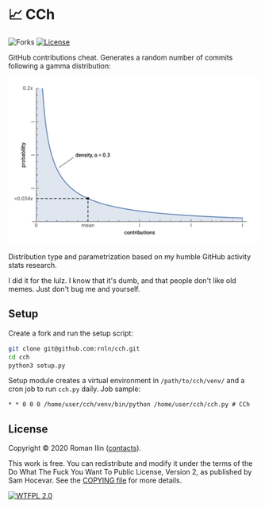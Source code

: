 # :chart_with_upwards_trend: CCh

![Forks](https://img.shields.io/github/forks/rnln/cch)
[![License](https://img.shields.io/github/license/rnln/cch)][wtfpl-website]

GitHub contributions cheat. Generates a random number of commits
following a gamma distribution:

![PDF plot](./plot.png)

Distribution type and parametrization based on my humble GitHub activity stats
research.

I did it for the lulz. I know that it's dumb, and that people don't like old
memes. Just don't bug me and yourself.

## Setup

Create a fork and run the setup script:
```sh
git clone git@github.com:rnln/cch.git
cd cch
python3 setup.py
```

Setup module creates a virtual environment in `/path/to/cch/venv/` and a cron
job to run `cch.py` daily. Job sample:
```
* * 0 0 0 /home/user/cch/venv/bin/python /home/user/cch/cch.py # CCh
```

## License

Copyright © 2020 Roman Ilin ([contacts][contacts]).

This work is free. You can redistribute and modify it under the terms of the
Do What The Fuck You Want To Public License, Version 2, as published by Sam
Hocevar. See the [COPYING file](./COPYING) for more details.

[![WTFPL 2.0][wtfpl-badge]][wtfpl-website]

[wtfpl-website]: http://wtfpl.net
[wtfpl-badge]: http://wtfpl.net/wp-content/uploads/2012/12/wtfpl-badge-2.png
[contacts]: https://rilin.me/contacts
